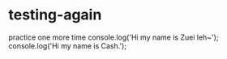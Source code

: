 # testing-again
practice one more time
console.log('Hi my name is Zuei leh~');
console.log('Hi my name is Cash.');

